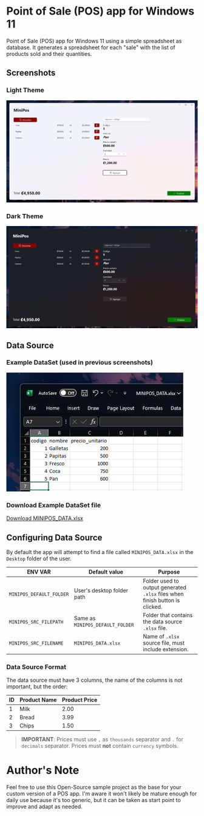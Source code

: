 # Point of Sale (POS) app for Windows 11
Point of Sale (POS) app for Windows 11 using a simple spreadsheet as database. It generates a spreadsheet for each "sale" with the list of products sold and their quantities.

## Screenshots

### Light Theme
<img src="https://raw.githubusercontent.com/dorian-cg/win11-point-of-sale-app/refs/heads/main/docs/screenshots/light-theme.png">

### Dark Theme
<img src="https://raw.githubusercontent.com/dorian-cg/win11-point-of-sale-app/refs/heads/main/docs/screenshots/dark-theme.png">

## Data Source

### Example DataSet (used in previous screenshots)
<img src="https://raw.githubusercontent.com/dorian-cg/win11-point-of-sale-app/refs/heads/main/docs/screenshots/data-example.png">

### Download Example DataSet file
<a href="https://raw.githubusercontent.com/dorian-cg/win11-point-of-sale-app/refs/heads/main/docs/sample_db_file/MINIPOS_DATA.xlsx" target="_blank">
Download MINIPOS_DATA.xlsx
</a>

## Configuring Data Source
By default the app will attempt to find a file called `MINIPOS_DATA.xlsx` in the `Desktop` folder of the user.

| ENV VAR                  | Default value                    | Purpose                                                                      |
|--------------------------|----------------------------------|------------------------------------------------------------------------------|
| `MINIPOS_DEFAULT_FOLDER` | User's desktop folder path       | Folder used to output generated `.xlsx` files when finish button is clicked. |
| `MINIPOS_SRC_FILEPATH`   | Same as `MINIPOS_DEFAULT_FOLDER` | Folder that contains the data source `.xlsx` file.                           |
| `MINIPOS_SRC_FILENAME`   | `MINIPOS_DATA.xlsx`              | Name of `.xlsx` source file, must include extension.                         |

### Data Source Format

The data source must have 3 columns, the name of the columns is not important, but the order:

| ID       | Product Name | Product Price |
|----------|--------------|---------------|
| 1        | Milk         | 2.00          |
| 2        | Bread        | 3.99          |
| 3        | Chips        | 1.50          |

> **IMPORTANT**: Prices must use `,` as `thousands` separator and `.` for `decimals` separator. Prices must **not** contain `currency` symbols.

# Author's Note
Feel free to use this Open-Source sample project as the base for your custom version of a POS app. I'm aware it won't likely be mature enough for daily use because it's too generic, but it can be taken as start point to  improve and adapt as needed.